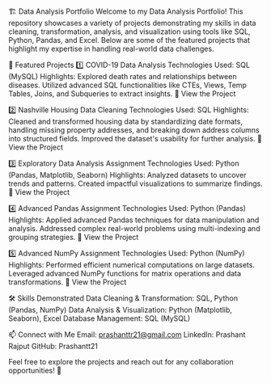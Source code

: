 🏗️ Data Analysis Portfolio
Welcome to my Data Analysis Portfolio! This repository showcases a variety of projects demonstrating my skills in data cleaning, transformation, analysis, and visualization using tools like SQL, Python, Pandas, and Excel. Below are some of the featured projects that highlight my expertise in handling real-world data challenges.

📂 Featured Projects
1️⃣ COVID-19 Data Analysis
Technologies Used: SQL (MySQL)
Highlights:
Explored death rates and relationships between diseases.
Utilized advanced SQL functionalities like CTEs, Views, Temp Tables, Joins, and Subqueries to extract insights.
🔗 View the Project

2️⃣ Nashville Housing Data Cleaning
Technologies Used: SQL
Highlights:
Cleaned and transformed housing data by standardizing date formats, handling missing property addresses, and breaking down address columns into structured fields.
Improved the dataset's usability for further analysis.
🔗 View the Project

3️⃣ Exploratory Data Analysis Assignment
Technologies Used: Python (Pandas, Matplotlib, Seaborn)
Highlights:
Analyzed datasets to uncover trends and patterns.
Created impactful visualizations to summarize findings.
🔗 View the Project

4️⃣ Advanced Pandas Assignment
Technologies Used: Python (Pandas)
Highlights:
Applied advanced Pandas techniques for data manipulation and analysis.
Addressed complex real-world problems using multi-indexing and grouping strategies.
🔗 View the Project

5️⃣ Advanced NumPy Assignment
Technologies Used: Python (NumPy)
Highlights:
Performed efficient numerical computations on large datasets.
Leveraged advanced NumPy functions for matrix operations and data transformations.
🔗 View the Project

🛠️ Skills Demonstrated
Data Cleaning & Transformation: SQL, Python (Pandas, NumPy)
Data Analysis & Visualization: Python (Matplotlib, Seaborn), Excel
Database Management: SQL (MySQL)

📫 Connect with Me
Email: prashanttr21@gmail.com
LinkedIn: Prashant Rajput
GitHub: Prashantt21

Feel free to explore the projects and reach out for any collaboration opportunities! 🚀
